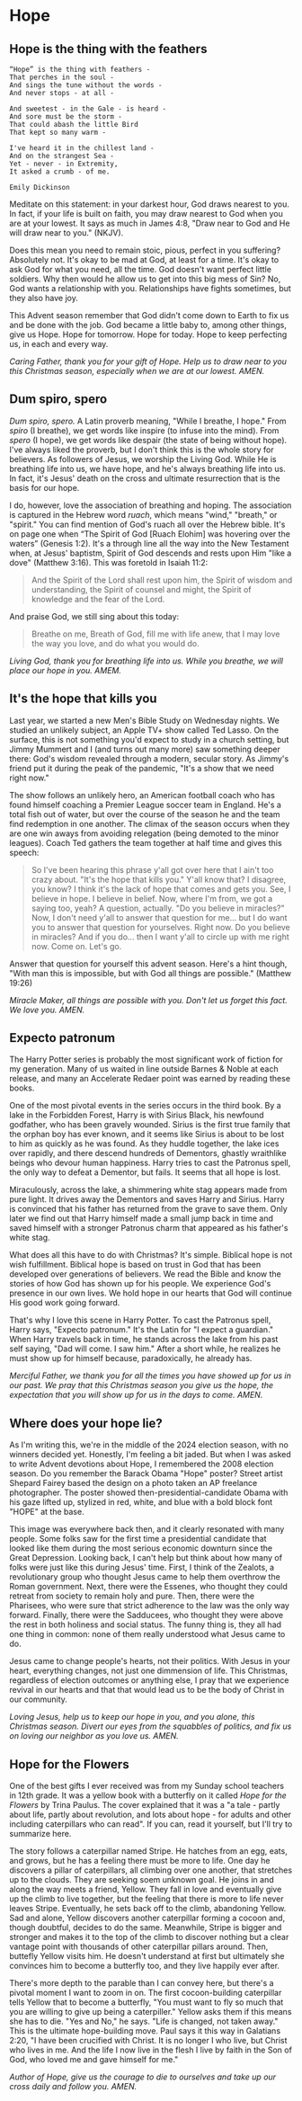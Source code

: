 # Hope

## Hope is the thing with the feathers

```text
“Hope” is the thing with feathers -
That perches in the soul -
And sings the tune without the words -
And never stops - at all -

And sweetest - in the Gale - is heard -
And sore must be the storm -
That could abash the little Bird
That kept so many warm -

I've heard it in the chillest land -
And on the strangest Sea -
Yet - never - in Extremity,
It asked a crumb - of me.

Emily Dickinson
```

Meditate on this statement: in your darkest hour, God draws nearest to you. In fact, if your life is built on faith, you may draw nearest to God when you are at your lowest. It says as much in James 4:8, "Draw near to God and He will draw near to you." (NKJV).

Does this mean you need to remain stoic, pious, perfect in you suffering? Absolutely not. It's okay to be mad at God, at least for a time. It's okay to ask God for what you need, all the time. God doesn't want perfect little soldiers. Why then would he allow us to get into this big mess of Sin? No, God wants a relationship with you. Relationships have fights sometimes, but they also have joy.

This Advent season remember that God didn't come down to Earth to fix us and be done with the job. God became a little baby to, among other things, give us Hope. Hope for tomorrow. Hope for today. Hope to keep perfecting us, in each and every way.

*Caring Father, thank you for your gift of Hope. Help us to draw near to you this Christmas season, especially when we are at our lowest. AMEN.*

## Dum spiro, spero

*Dum spiro, spero.* A Latin proverb meaning, "While I breathe, I hope." From *spiro* (I breathe), we get words like inspire (to infuse into the mind). From *spero* (I hope), we get words like despair (the state of being without hope). I've always liked the proverb, but I don't think this is the whole story for believers. As followers of Jesus, we worship the Living God. While He is breathing life into us, we have hope, and he's always breathing life into us. In fact, it's Jesus' death on the cross and ultimate resurrection that is the basis for our hope.

I do, however, love the association of breathing and hoping. The association is captured in the Hebrew word *ruach*, which means "wind," "breath," or "spirit." You can find mention of God's ruach all over the Hebrew bible. It's on page one when “The Spirit of God [Ruach Elohim] was hovering over the waters” (Genesis 1:2). It's a through line all the way into the New Testament when, at Jesus' baptistm, Spirit of God descends and rests upon Him "like a dove" (Matthew 3:16). This was foretold in Isaiah 11:2: 

> And the Spirit of the Lord shall rest upon him,
> the Spirit of wisdom and understanding,
> the Spirit of counsel and might,
> the Spirit of knowledge and the fear of the Lord.

And praise God, we still sing about this today:

> Breathe on me, Breath of God,
> fill me with life anew,
> that I may love the way you love,
> and do what you would do.

*Living God, thank you for breathing life into us. While you breathe, we will place our hope in you. AMEM.*

## It's the hope that kills you

Last year, we started a new Men's Bible Study on Wednesday nights. We studied an unlikely subject, an Apple TV+ show called Ted Lasso. On the surface, this is not something you'd expect to study in a church setting, but Jimmy Mummert and I (and turns out many more) saw something deeper there: God's wisdom revealed through a modern, secular story. As Jimmy's friend put it during the peak of the pandemic, "It's a show that we need right now."

The show follows an unlikely hero, an American football coach who has found himself coaching a Premier League soccer team in England. He's a total fish out of water, but over the course of the season he and the team find redemption in one another. The climax of the season occurs when they are one win aways from avoiding relegation (being demoted to the minor leagues). Coach Ted gathers the team together at half time and gives this speech:

> So I've been hearing this phrase y'all got over here that I ain't too crazy about. "It's the hope that kills you." Y'all know that? I disagree, you know? I think it's the lack of hope that comes and gets you. See, I believe in hope. I believe in belief. Now, where I'm from, we got a saying too, yeah? A question, actually. "Do you believe in miracles?" Now, I don't need y'all to answer that question for me... but I do want you to answer that question for yourselves. Right now. Do you believe in miracles? And if you do... then I want y'all to circle up with me right now. Come on. Let's go.

Answer that question for yourself this advent season. Here's a hint though, "With man this is impossible, but with God all things are possible." (Matthew 19:26)

*Miracle Maker, all things are possible with you. Don't let us forget this fact. We love you. AMEN.*

## Expecto patronum

The Harry Potter series is probably the most significant work of fiction for my generation. Many of us waited in line outside Barnes & Noble at each release, and many an Accelerate Redaer point was earned by reading these books. 

One of the most pivotal events in the series occurs in the third book.  By a lake in the Forbidden Forest, Harry is with Sirius Black, his newfound godfather, who has been gravely wounded. Sirius is the first true family that the orphan boy has ever known, and it seems like Sirius is about to be lost to him as quickly as he was found. As they huddle together, the lake ices over rapidly, and there descend hundreds of Dementors, ghastly wraithlike beings who devour human happiness. Harry tries to cast the Patronus spell, the only way to defeat a Dementor, but fails. It seems that all hope is lost.

Miraculously, across the lake, a shimmering white stag appears made from pure light. It drives away the Dementors and saves Harry and Sirius. Harry is convinced that his father has returned from the grave to save them. Only later we find out that Harry himself made a small jump back in time and saved himself with a stronger Patronus charm that appeared as his father's white stag.

What does all this have to do with Christmas? It's simple. Biblical hope is not wish fulfillment. Biblical hope is based on trust in God that has been developed over generations of believers. We read the Bible and know the stories of how God has shown up for his people. We experience God's presence in our own lives. We hold hope in our hearts that God will continue His good work going forward.

That's why I love this scene in Harry Potter. To cast the Patronus spell, Harry says, "Expecto patronum." It's the Latin for "I expect a guardian." When Harry travels back in time, he stands across the lake from his past self saying, "Dad will come. I saw him." After a short while, he realizes he must show up for himself because, paradoxically, he already has.

*Merciful Father, we thank you for all the times you have showed up for us in our past. We pray that this Christmas season you give us the hope, the expectation that you will show up for us in the days to come. AMEN.*

## Where does your hope lie?

As I'm writing this, we're in the middle of the 2024 election season, with no winners decided yet. Honestly, I'm feeling a bit jaded. But when I was asked to write Advent devotions about Hope, I remembered the 2008 election season. Do you remember the Barack Obama "Hope" poster? Street artist Shepard Fairey based the design on a photo taken an AP freelance photographer. The poster showed then-presidential-candidate Obama with his gaze lifted up, stylized in red, white, and blue with a bold block font "HOPE" at the base.

This image was everywhere back then, and it clearly resonated with many people. Some folks saw for the first time a presidential candidate that looked like them during the most serious economic downturn since the Great Depression. Looking back, I can't help but think about how many of folks were just like this during Jesus' time. First, I think of the Zealots, a revolutionary group who thought Jesus came to help them overthrow the Roman government. Next, there were the Essenes, who thought they could retreat from society to remain holy and pure. Then, there were the Pharisees, who were sure that strict adherence to the law was the only way forward. Finally, there were the Sadducees, who thought they were above the rest in both holiness and social status. The funny thing is, they all had one thing in common: none of them really understood what Jesus came to do.

Jesus came to change people's hearts, not their politics. With Jesus in your heart, everything changes, not just one dimmension of life. This Christmas, regardless of election outcomes or anything else, I pray that we experience revival in our hearts and that that would lead us to be the body of Christ in our community.

*Loving Jesus, help us to keep our hope in you, and you alone, this Christmas season. Divert our eyes from the squabbles of politics, and fix us on loving our neighbor as you love us. AMEN.*

## Hope for the Flowers

One of the best gifts I ever received was from my Sunday school teachers in 12th grade. It was a yellow book with a butterfly on it called *Hope for the Flowers* by Trina Paulus. The cover explained that it was a "a tale - partly about life, partly about revolution, and lots about hope - for adults and other including caterpillars who can read". If you can, read it yourself, but I'll try to summarize here.

The story follows a caterpillar named Stripe. He hatches from an egg, eats, and grows, but he has a feeling there must be more to life. One day he discovers a pillar of caterpillars, all climbing over one another, that stretches up to the clouds. They are seeking soem unknown goal. He joins in and along the way meets a friend, Yellow. They fall in love and eventually give up the climb to live together, but the feeling that there is more to life never leaves Stripe. Eventually, he sets back off to the climb, abandoning Yellow. Sad and alone, Yellow discovers another caterpillar forming a cocoon and, though doubtful, decides to do the same. Meanwhile, Stripe is bigger and stronger and makes it to the top of the climb to discover nothing but a clear vantage point with thousands of other caterpillar pillars around. Then, buttefly Yellow visits him. He doesn't understand at first but ultimately she convinces him to become a butterfly too, and they live happily ever after.

There's more depth to the parable than I can convey here, but there's a pivotal moment I want to zoom in on. The first cocoon-building caterpillar tells Yellow that to become a butterfly, "You must want to fly so much that you are willing to give up being a caterpiller." Yellow asks them if this means she has to die. "Yes and No," he says. "Life is changed, not taken away." This is the ultimate hope-building move. Paul says it this way in Galatians 2:20, "I have been crucified with Christ. It is no longer I who live, but Christ who lives in me. And the life I now live in the flesh I live by faith in the Son of God, who loved me and gave himself for me."

*Author of Hope, give us the courage to die to ourselves and take up our cross daily and follow you. AMEN.*
